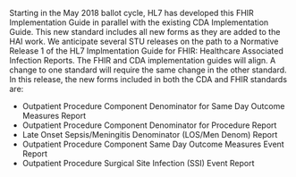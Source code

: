 Starting in the May 2018 ballot cycle, HL7 has developed this FHIR Implementation Guide in parallel with the existing CDA Implementation Guide. This new standard includes all new forms as they are added to the HAI work. We anticipate several STU releases on the path to a Normative Release 1 of the HL7 Implmentation Guide for FHIR: Healthcare Associated Infection Reports. The FHIR and CDA implementation guides will align. A change to one standard will require the same change in the other standard. In this release, the new forms included in both the CDA and FHIR standards are:
* Outpatient Procedure Component Denominator for Same Day Outcome Measures Report
* Outpatient Procedure Component Denominator for Procedure Report
* Late Onset Sepsis/Meningitis Denominator (LOS/Men Denom) Report
* Outpatient Procedure Component Same Day Outcome Measures Event Report
* Outpatient Procedure Surgical Site Infection (SSI) Event Report